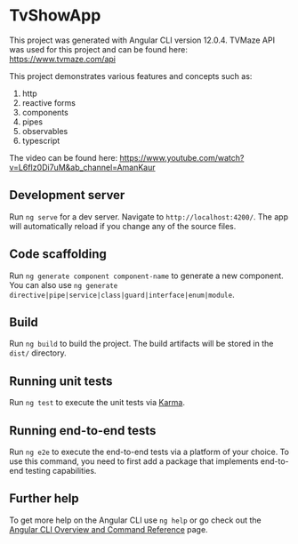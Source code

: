 # TvShowApp
This project was generated with Angular CLI version 12.0.4. TVMaze API was used for this project and can be found here: https://www.tvmaze.com/api


This project demonstrates various  features and concepts such as:

1.	http
2.	reactive forms
3.	components 
4.	pipes
5.	observables
6.	typescript

The video can be found here: https://www.youtube.com/watch?v=L6fIz0Di7uM&ab_channel=AmanKaur

## Development server

Run `ng serve` for a dev server. Navigate to `http://localhost:4200/`. The app will automatically reload if you change any of the source files.

## Code scaffolding

Run `ng generate component component-name` to generate a new component. You can also use `ng generate directive|pipe|service|class|guard|interface|enum|module`.

## Build

Run `ng build` to build the project. The build artifacts will be stored in the `dist/` directory.

## Running unit tests

Run `ng test` to execute the unit tests via [Karma](https://karma-runner.github.io).

## Running end-to-end tests

Run `ng e2e` to execute the end-to-end tests via a platform of your choice. To use this command, you need to first add a package that implements end-to-end testing capabilities.

## Further help

To get more help on the Angular CLI use `ng help` or go check out the [Angular CLI Overview and Command Reference](https://angular.io/cli) page.
